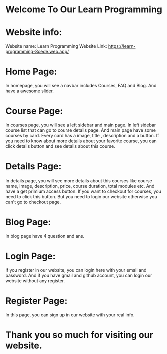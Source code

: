 # Welcome To Our Learn Programming

# Website info:
Website name: Learn Programming
Website Link: https://learn-programming-8cede.web.app/

# Home Page:
In homepage, you will see a navbar includes Courses, FAQ and Blog.
And have a awesome slider. 

# Course Page:
In courses page, you will see a left sidebar and main page. In left sidebar course list that can go to course details page. And main page have some courses by card. Every card has a image, title , description and a button. If you need to know about more details about your favorite course, you can click details button and see details about this course. 

# Details Page:
In details page, you will see more details about this courses like course name, image, description, price, course duration, total modules etc. And have a get primium access button. If you want to checkout for courses, you need to click this button. But you need to login our website otherwise you can't go to checkout page.

# Blog Page:
In blog page have 4 question and ans.

# Login Page:
If you register in our website, you can login here with your email and password. And if you have gmail and github account, you can login our website without any register. 

# Register Page:
In this page, you can sign up in our website with your real info. 


# Thank you so much for visiting our website. 